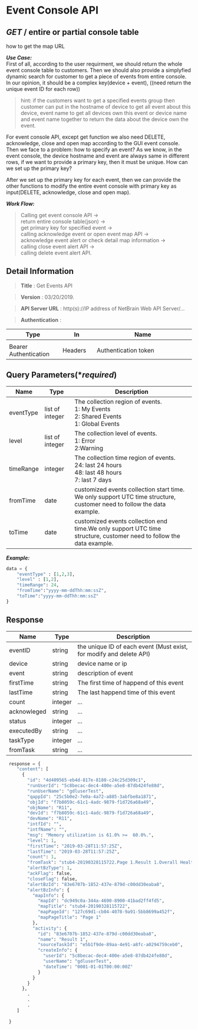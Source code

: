 
# Event Console API

## ***GET*** / entire or partial console table
how to get the map URL 

***Use Case:***<br>
First of all, according to the user requirment, we should return the whole event console table to customers. Then we should also provide a simplyfied dynamic search for customer to get a piece of events from entire console. In our opinion, it should be a complex key(device + event), ((need return the unique event ID for each row)) 

>hint: if the customers want to get a specified events group then customer can put in the hostname of device to get all event about this device, event name to get all devices own this event or device name and event name together to return the data about the device own the event.

For event console API, except get function we also need DELETE, acknowledge, close and open map according to the GUI event console. Then we face to a problem: how to specify an event? As we know, in the event console, the device hostname and event are always same in different rows, if we want to provide a primary key, then it must be unique. How can we set up the primary key?

After we set up the primary key for each event, then we can provide the other functions to modify the entire event console with primary key as input(DELETE, acknowledge, close and open map).

***Work Flow:***
> Calling get event console API -> <br>return entire console table(json) -> <br>get primary key for specified event -> <br>calling acknowledge event or open event map API -> <br>acknowledge event alert or check detail map information -> <br>calling close event alert API -> <br>calling delete event alert API.

## Detail Information

> **Title** : Get Events API<br>

> **Version** : 03/20/2019.

> **API Server URL** : http(s)://IP address of NetBrain Web API Server/...

> **Authentication** : 

|**Type**|**In**|**Name**|
|------|------|------|
|<img width=100/>|<img width=100/>|<img width=500/>|
|Bearer Authentication| Headers | Authentication token | 

## Query Parameters(****required***)

|**Name**|**Type**|**Description**|
|------|------|------|
|eventType|list of integer| The collection region of events.<br>1: My Events<br>2: Shared Events<br>1: Global Events|
|level|list of integer| The collection level of events.<br>1: Error<br>2:Warning|
|timeRange| integer |The collection time region of events.<br>24: last 24 hours<br>48: last 48 hours<br>7: last 7 days|
|fromTime| date |customized events collection start time. We only support UTC time structure, customer need to follow the data example.|
|toTime| date |customized events collection end time.We only support UTC time structure, customer need to follow the data example.|

***Example:***


```python
data = {
    "eventType" : [1,2,3],
    "level" : [1,2],
    "timeRange": 24,
    "fromTime":"yyyy-mm-ddThh:mm:ssZ",
    "toTime":"yyyy-mm-ddThh:mm:ssZ"
}
```

## Response

|**Name**|**Type**|**Description**|
|------|------|------|
| eventID | string | the unique ID of each event (Must exist, for modify and delete API) |
| device | string |device name or ip|
| event | string |description of event |
| firstTime |string| The first time of happend of this event|
| lastTime |string| The last happend time of this event|
| count | integer |...|
|acknowleged| string | ...|
|status|integer|...|
|executedBy|string|...|
|taskType|integer|...|
|fromTask|string|...|



```python
 response = {
    "content": [
      {
        "id": "4d409565-eb4d-817e-8180-c24c25d309c1",
        "runUserId": "5c8becac-dec4-400e-a5e8-87db424fe88d",
        "runUserName": "gdluserTest",
        "qappId": "25c5b0e2-7e0a-4a72-a885-3abfbe8a1871",
        "objId": "f7b8059c-61c1-4adc-9879-f1d726a68a49",
        "objName": "R11",
        "devId": "f7b8059c-61c1-4adc-9879-f1d726a68a49",
        "devName": "R11",
        "intfId": "",
        "intfName": "",
        "msg": "Memory utilization is 61.0% >=  60.0%.",
        "level": 1,
        "firstTime": "2019-03-28T11:57:25Z",
        "lastTime": "2019-03-28T11:57:25Z",
        "count": 1,
        "fromTask": "stub4-20190328115722.Page 1.Result 1.Overall Health Monitor [SNMP]",
        "alertBzType": 1,
        "ackFlag": false,
        "closeFlag": false,
        "alertBzId": "83e6707b-1852-437e-879d-c00dd30eaba8",
        "alertBzInfo": {
          "mapInfo": {
            "mapId": "dc949c0a-344a-4690-8900-41bad2ff4fd5",
            "mapTitle": "stub4-20190328115722",
            "mapPageId": "127c69d1-cb04-4078-9a91-5bb8699a452f",
            "mapPageTitle": "Page 1"
          },
          "activity": {
            "id": "83e6707b-1852-437e-879d-c00dd30eaba8",
            "name": "Result 1",
            "sourceTaskId": "e5b1f9de-89aa-4e91-a8fc-a0294759ceb0",
            "createInfo": {
              "userId": "5c8becac-dec4-400e-a5e8-87db424fe88d",
              "userName": "gdluserTest",
              "dateTime": "0001-01-01T00:00:00Z"
            }
          }
        }
      },
        .
        .
        .
    ]
   
 }
```
